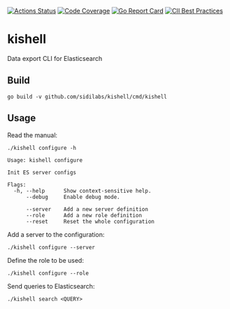[![Actions Status](https://github.com/sidilabs/kishell/workflows/build/badge.svg)](https://github.com/sidilabs/kishell/actions)
[![Code Coverage](https://codecov.io/gh/sidilabs/kishell/branch/main/graph/badge.svg)](https://codecov.io/gh/sidilabs/kishell)
[![Go Report Card](https://goreportcard.com/badge/github.com/sidilabs/kishell)](https://goreportcard.com/report/github.com/sidilabs/kishell)
[![CII Best Practices](https://bestpractices.coreinfrastructure.org/projects/4780/badge)](https://bestpractices.coreinfrastructure.org/projects/4780)
# kishell
Data export CLI for Elasticsearch

## Build

```
go build -v github.com/sidilabs/kishell/cmd/kishell
```

## Usage

Read the manual:
```
./kishell configure -h
```
```
Usage: kishell configure

Init ES server configs

Flags:
  -h, --help      Show context-sensitive help.
      --debug     Enable debug mode.

      --server    Add a new server definition
      --role      Add a new role definition
      --reset     Reset the whole configuration
```

Add a server to the configuration:
```
./kishell configure --server
```

Define the role to be used:
```
./kishell configure --role
```

Send queries to Elasticsearch:
```
./kishell search <QUERY>
```
